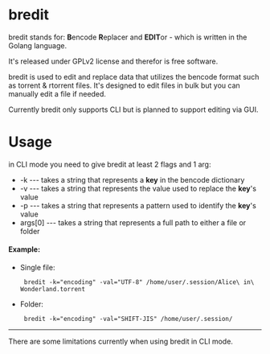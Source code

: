 
# bredit


bredit stands for: **B**encode **R**eplacer and **EDIT**or  - which is written in the Golang language.

It's released under GPLv2 license and therefor is free software.

bredit is used to edit and replace data that utilizes the bencode format such as torrent & rtorrent files.
It's designed to edit files in bulk but you can manually edit a file if needed.

Currently bredit only supports CLI but is planned to support editing via GUI.


# Usage
in CLI mode you need to give bredit at least 2 flags and 1 arg:
    

 - -k --- takes a string that represents a __key__ in the bencode dictionary
 - -v --- takes a string that represents the value used to replace the **key**'s value
 - -p --- takes a string that represents a pattern used to identify the **key**'s value
 - args[0] --- takes a string that represents a full path to either a file or folder

#### Example:

- Single file:
 

       bredit -k="encoding" -val="UTF-8" /home/user/.session/Alice\ in\ Wonderland.torrent
- Folder:
 

       bredit -k="encoding" -val="SHIFT-JIS" /home/user/.session/
      
---
There are some limitations currently when using bredit in CLI mode.
